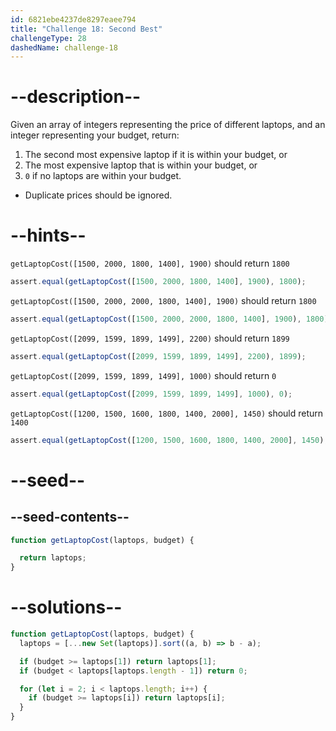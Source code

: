 ```yaml
---
id: 6821ebe4237de8297eaee794
title: "Challenge 18: Second Best"
challengeType: 28
dashedName: challenge-18
---
```


# --description--

Given an array of integers representing the price of different laptops, and an integer representing your budget, return:

1. The second most expensive laptop if it is within your budget, or
2. The most expensive laptop that is within your budget, or
3. `0` if no laptops are within your budget.

- Duplicate prices should be ignored.

# --hints--

`getLaptopCost([1500, 2000, 1800, 1400], 1900)` should return `1800`

```js
assert.equal(getLaptopCost([1500, 2000, 1800, 1400], 1900), 1800);
```

`getLaptopCost([1500, 2000, 2000, 1800, 1400], 1900)` should return `1800`

```js
assert.equal(getLaptopCost([1500, 2000, 2000, 1800, 1400], 1900), 1800);
```

`getLaptopCost([2099, 1599, 1899, 1499], 2200)` should return `1899`

```js
assert.equal(getLaptopCost([2099, 1599, 1899, 1499], 2200), 1899);
```

`getLaptopCost([2099, 1599, 1899, 1499], 1000)` should return `0`

```js
assert.equal(getLaptopCost([2099, 1599, 1899, 1499], 1000), 0);
```

`getLaptopCost([1200, 1500, 1600, 1800, 1400, 2000], 1450)` should return `1400`

```js
assert.equal(getLaptopCost([1200, 1500, 1600, 1800, 1400, 2000], 1450), 1400);
```

# --seed--

## --seed-contents--

```js
function getLaptopCost(laptops, budget) {

  return laptops;
}
```

# --solutions--

```js
function getLaptopCost(laptops, budget) {
  laptops = [...new Set(laptops)].sort((a, b) => b - a);

  if (budget >= laptops[1]) return laptops[1];
  if (budget < laptops[laptops.length - 1]) return 0;

  for (let i = 2; i < laptops.length; i++) {
    if (budget >= laptops[i]) return laptops[i];
  }
}
```

